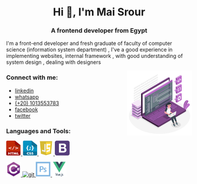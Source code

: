 <h1 align="center">Hi 👋, I'm Mai Srour</h1>
<h3 align="center">A frontend developer from Egypt</h3>
<p>I'm a front-end developer and fresh graduate of faculty of computer science (information system department) , I've a good experience in implementing websites, internal framework , with good understanding of system design , dealing with designers
</p>

<img src="/developer.png" align="right" width="35%"/>

<h3 align="left">Connect with me:</h3>
<ul>
 <li>
  <a href="https://www.linkedin.com/in/mai-srour" target="_blank">linkedin</a>
 </li>
 <li>
  <a href="https://wa.me/01013553783" target="_blank">whatsapp</a>
 </li>
 <li>
  <a href="#">
   (+20) 1013553783</a>
 </li>
 <li>
  <a href="https://www.facebook.com/mai.srour.1"  target="_blank">facebook</a>
 </li>
  <li>
  <a href="https://twitter.com/mai__srour  target="_blank"">twitter</a>
  </li>   
 </ul>

<h3 align="left">Languages and Tools:</h3>
<p align="left"> 
  <a href="https://www.w3schools.com/html/" target="_blank" rel="noreferrer"> <img src="html.png" alt="html" width="40" height="40"/> </a>
 <a href="https://www.w3schools.com/css/" target="_blank" rel="noreferrer"> <img src="css.png" alt="css" width="40" height="40"/> </a>
 <a href="https://www.javascript.com/" target="_blank" rel="noreferrer"> <img src="javascript.png" alt="javascript" width="40" height="40"/> </a>
 <a href="https://getbootstrap.com/" target="_blank" rel="noreferrer"> <img src="bootstrap.png" alt="bootstrap" width="40" height="40"/> </a>

  <a href="https://www.w3schools.com/cs/" target="_blank" rel="noreferrer"> <img src="https://raw.githubusercontent.com/devicons/devicon/master/icons/csharp/csharp-original.svg" alt="csharp" width="40" height="40"/> </a>
  <a href="https://git-scm.com/" target="_blank" rel="noreferrer"> <img src="https://www.vectorlogo.zone/logos/git-scm/git-scm-icon.svg" alt="git" width="40" height="40"/> </a> 
  <a href="https://www.photoshop.com/en" target="_blank" rel="noreferrer"> <img src="https://raw.githubusercontent.com/devicons/devicon/master/icons/photoshop/photoshop-line.svg" alt="photoshop" width="40" height="40"/> </a> 
  <a href="https://vuejs.org/" target="_blank" rel="noreferrer"> <img src="https://raw.githubusercontent.com/devicons/devicon/master/icons/vuejs/vuejs-original-wordmark.svg" alt="vuejs" width="40" height="40"/> </a> 
</p>
